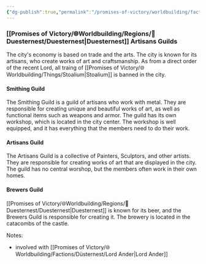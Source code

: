 ```yaml
---
{"dg-publish":true,"permalink":"/promises-of-victory/worldbuilding/factions/duesternest/duesternest-artisans-guilds/","noteIcon":"Faction","created":"2023-01-25T02:26:53.972+01:00","updated":"2023-04-10T21:49:16.420+02:00"}
---
```


### [[Promises of Victory/🌐Worldbuilding/Regions/🏰Duesternest/Duesternest\|Duesternest]] Artisans Guilds

The city's economy is based on trade and the arts. The city is known for its artisans, who create works of art and craftsmanship. As from a direct order of the recent Lord, all traing of [[Promises of Victory/🌐Worldbuilding/Things/Stoalium\|Stoalium]] is banned in the city.

#### Smithing Guild

The Smithing Guild is a guild of artisans who work with metal. They are responsible for creating unique and beautiful works of art, as well as functional items such as weapons and armor.
The guild has its own workshop, which is located in the city center. The workshop is well equipped, and it has everything that the members need to do their work.

#### Artisans Guild

The Artisans Guild is a collective of Painters, Sculptors, and other artists. They are responsible for creating works of art that are displayed in the city.
The guild has no central worshop, but the members often work in their own homes.

#### Brewers Guild

[[Promises of Victory/🌐Worldbuilding/Regions/🏰Duesternest/Duesternest\|Duesternest]] is known for its beer, and the Brewers Guild is responsible for creating it. The brewery is located in the catacombs of the castle.

Notes:
- involved with [[Promises of Victory/🌐Worldbuilding/Factions/Düsternest/Lord Ander\|Lord Ander]] 